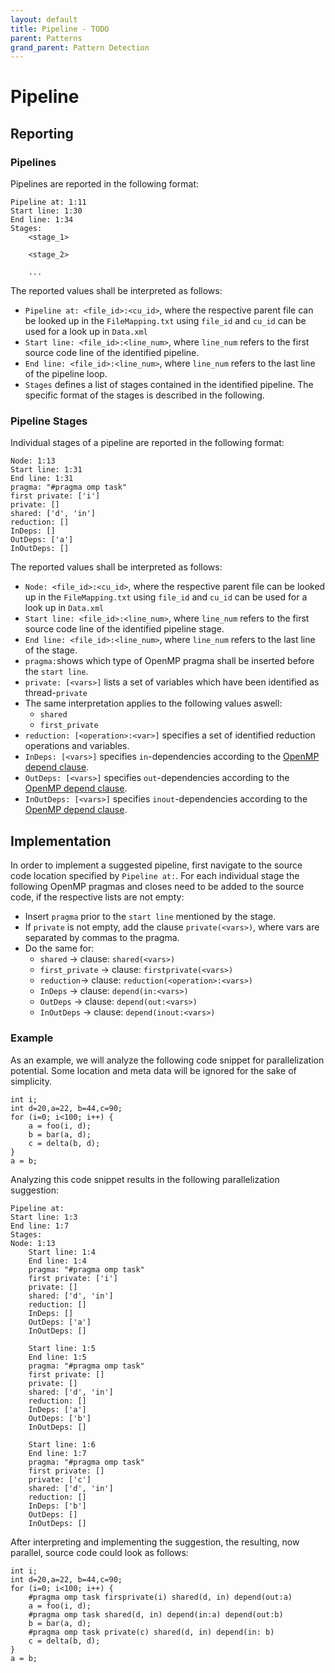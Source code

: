 ```yaml
---
layout: default
title: Pipeline - TODO
parent: Patterns
grand_parent: Pattern Detection
---
```


# Pipeline

## Reporting

### Pipelines
Pipelines are reported in the following format:
```
Pipeline at: 1:11
Start line: 1:30
End line: 1:34
Stages:
    <stage_1>

    <stage_2>

    ...
```
The reported values shall be interpreted as follows:
* `Pipeline at: <file_id>:<cu_id>`, where the respective parent file can be looked up in the `FileMapping.txt` using `file_id` and `cu_id` can be used for a look up in `Data.xml`
* `Start line: <file_id>:<line_num>`, where `line_num` refers to the first source code line of the identified pipeline.
* `End line: <file_id>:<line_num>`, where `line_num` refers to the last line of the pipeline loop.
* `Stages` defines a list of stages contained in the identified pipeline. The specific format of the stages is described in the following.

### Pipeline Stages
Individual stages of a pipeline are reported in the following format:
```
Node: 1:13
Start line: 1:31
End line: 1:31
pragma: "#pragma omp task"
first private: ['i']
private: []
shared: ['d', 'in']
reduction: []
InDeps: []
OutDeps: ['a']
InOutDeps: []
```

The reported values shall be interpreted as follows:
* `Node: <file_id>:<cu_id>`, where the respective parent file can be looked up in the `FileMapping.txt` using `file_id` and `cu_id` can be used for a look up in `Data.xml`
* `Start line: <file_id>:<line_num>`, where `line_num` refers to the first source code line of the identified pipeline stage.
* `End line: <file_id>:<line_num>`, where `line_num` refers to the last line of the stage.
* `pragma:`shows which type of OpenMP pragma shall be inserted before the `start line`.
* `private: [<vars>]` lists a set of variables which have been identified as thread-`private`
* The same interpretation applies to the following values aswell:
    * `shared`
    * `first_private`
* `reduction: [<operation>:<var>]` specifies a set of identified reduction operations and variables.
* `InDeps: [<vars>]` specifies `in`-dependencies according to the [OpenMP depend clause](https://www.openmp.org/spec-html/5.0/openmpsu99.html).
* `OutDeps: [<vars>]` specifies `out`-dependencies according to the [OpenMP depend clause](https://www.openmp.org/spec-html/5.0/openmpsu99.html).
* `InOutDeps: [<vars>]` specifies `inout`-dependencies according to the [OpenMP depend clause](https://www.openmp.org/spec-html/5.0/openmpsu99.html).


## Implementation
In order to implement a suggested pipeline, first navigate to the source code location specified by `Pipeline at:`.
For each individual stage the following OpenMP pragmas and closes need to be added to the source code, if the respective lists are not empty:
* Insert `pragma` prior to the `start line` mentioned by the stage.
* If `private` is not empty, add the clause `private(<vars>)`, where vars are separated by commas to the pragma.
* Do the same for:
    * `shared` -> clause: `shared(<vars>)`
    * `first_private` -> clause: `firstprivate(<vars>)`
    * `reduction`-> clause: `reduction(<operation>:<vars>)`
    * `InDeps` -> clause: `depend(in:<vars>)`
    * `OutDeps` -> clause: `depend(out:<vars>)`
    * `InOutDeps` -> clause: `depend(inout:<vars>)`


### Example
As an example, we will analyze the following code snippet for parallelization potential. Some location and meta data will be ignored for the sake of simplicity.

    int i;
    int d=20,a=22, b=44,c=90;
    for (i=0; i<100; i++) {
        a = foo(i, d);
        b = bar(a, d);
        c = delta(b, d);
    }
    a = b;

Analyzing this code snippet results in the following parallelization suggestion:
```
Pipeline at:
Start line: 1:3
End line: 1:7
Stages:
Node: 1:13
	Start line: 1:4
	End line: 1:4
	pragma: "#pragma omp task"
	first private: ['i']
	private: []
	shared: ['d', 'in']
	reduction: []
	InDeps: []
	OutDeps: ['a']
	InOutDeps: []

	Start line: 1:5
	End line: 1:5
	pragma: "#pragma omp task"
	first private: []
	private: []
	shared: ['d', 'in']
	reduction: []
	InDeps: ['a']
	OutDeps: ['b']
	InOutDeps: []

	Start line: 1:6
	End line: 1:7
	pragma: "#pragma omp task"
	first private: []
	private: ['c']
	shared: ['d', 'in']
	reduction: []
	InDeps: ['b']
	OutDeps: []
	InOutDeps: []
```

After interpreting and implementing the suggestion, the resulting, now parallel, source code could look as follows:

    int i;
    int d=20,a=22, b=44,c=90;
    for (i=0; i<100; i++) {
        #pragma omp task firsprivate(i) shared(d, in) depend(out:a)
        a = foo(i, d);
        #pragma omp task shared(d, in) depend(in:a) depend(out:b)
        b = bar(a, d);
        #pragma omp task private(c) shared(d, in) depend(in: b)
        c = delta(b, d);
    }
    a = b;